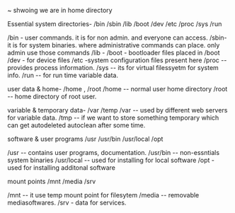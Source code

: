 ~ shwoing we are in home directory

Essential system directories-
/bin /sbin /lib /boot /dev /etc /proc /sys /run

/bin - user commands. it is for non admin. and everyone can access.
/sbin- it is for system binaries. where administrative commands can place. only admin use those commands
/lib - 
/boot - bootloader files placed in /boot
/dev - for device files
/etc  -system configuration files present here
/proc  -- provides process information.
/sys --  its for virtual filessyetm for system info.
/run -- for run time variable data.

user data & home-
/home , /root
/home -- normal user home directory
/root -- home directory of root user.

variable & temporary data-
/var   /temp
/var  -- used by different web servers for variable data.
/tmp --  if we want to store something temporary which can get autodeleted autoclean after some time.

software & user programs
/usr /usr/bin  /usr/local  /opt

/usr -- contains user programs, documentation.
/usr/bin -- non-essntials system binaries
/usr/local -- used for installing for local software
/opt - used for installing additonal software

mount points
/mnt    /media  /srv

/mnt -- it use temp mount point  for filesytem
/media -- removable mediasoftwares.
/srv - data for services.